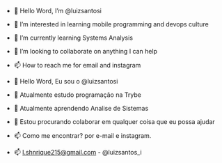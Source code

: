 - 👋 Hello Word, I’m @luizsantosi
- 👀 I’m interested in learning mobile programming and devops culture
- 🌱 I’m currently learning Systems Analysis
- 💞️ I’m looking to collaborate on anything I can help
- 📫 How to reach me for email and instagram

- 👋 Hello Word, Eu sou o @luizsantosi
- 👀 Atualmente estudo programação na Trybe 
- 🌱 Atualmente aprendendo Analise de Sistemas
- 💞️ Estou procurando colaborar em qualquer coisa que eu possa ajudar
- 📫 Como me encontrar? por e-mail e instagram. 
- 📫 l.shnrique215@gmail.com - @luizsantos_i


<!---
luizsantosi/luizsantosi is a ✨ special ✨ repository because its `README.md` (this file) appears on your GitHub profile.
You can click the Preview link to take a look at your changes.
--->
